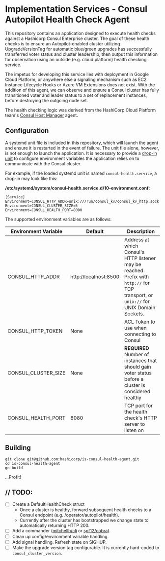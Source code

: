 # Implementation Services - Consul Autopilot Health Check Agent
This repository contains an application designed to execute health checks against a Hashicorp Consul Enterprise cluster. The goal of these health checks is to ensure an Autopilot-enabled cluster utilizing UpgradeVersionTag for automatic blue/green upgrades has successfully transferred voter status and cluster leadership, then output this information for observation using an outside (e.g. cloud platform) health checking service.

The impetus for developing this service lies with deployment in Google Cloud Platform, or anywhere else a signaling mechanism such as EC2 Instance Lifecycle Hooks or Azure VM Extensions does not exist. With the addition of this agent, we can observe and ensure a Consul cluster has fully transitioned voter and leader status to a set of replacement instances, before destroying the outgoing node set.

The health checking logic was derived from the HashiCorp Cloud Platform team's [Consul Host Manager](https://github.com/hashicorp/cloud-consul-host-manager) agent.

## Configuration
A systemd unit file is included in this repository, which will launch the agent and ensure it is restarted in the event of failure. The unit file alone, however, is not enough to launch the application. It is necessary to provide a [drop-in unit](https://coreos.com/os/docs/latest/using-systemd-drop-in-units.html) to configure environment variables the application relies on to communicate with the Consul cluster.

For example, if the loaded systemd unit is named `consul-health.service`, a drop-in may look like this:

**/etc/systemd/system/consul-health.service.d/10-environment.conf:**
```
[Service]
Environment=CONSUL_HTTP_ADDR=unix:///run/consul_kv/consul_kv_http.sock
Environment=CONSUL_CLUSTER_SIZE=5
Environment=CONSUL_HEALTH_PORT=8080
```

The supported environment variables are as follows:

| Environment Variable | Default               | Description                                                                                                                            |
|----------------------|-----------------------|----------------------------------------------------------------------------------------------------------------------------------------|
| CONSUL_HTTP_ADDR     | http://localhost:8500 | Address at which Consul's HTTP listener may be reached. Prefix with `http://` for TCP transport, or `unix://` for UNIX Domain Sockets. |
| CONSUL_HTTP_TOKEN    | None                  | ACL Token to use when connecting to Consul                                                                                             |
| CONSUL_CLUSTER_SIZE  | None                  | **REQUIRED** Number of instances that should gain voter status before a cluster is considered healthy                                  |
| CONSUL_HEALTH_PORT   | 8080                  | TCP port for the health check's HTTP server to listen on                                                                               |

## Building
```
git clone git@github.com:hashicorp/is-consul-health-agent.git
cd is-consul-health-agent
go build
```
...Profit!

## // TODO:
- [ ] Create a DefaultHealthCheck struct
  - Once a cluster is healthy, forward subsequent health checks to a Consul endpoint (e.g. /operator/autopilot/health).
  - Currently after the cluster has bootstrapped we change state to automatically returning HTTP 200.
- [ ] Add a commander ([mitchellh/cli](https://github.com/mitchellh/cli) or [spf12/cobra](https://github.com/spf13/cobra)).
- [ ] Clean up config/environment variable handling.
- [ ] Add signal handling. Refresh state on SIGHUP.
- [ ] Make the upgrade version tag configurable. It is currently hard-coded to `consul_cluster_version`.